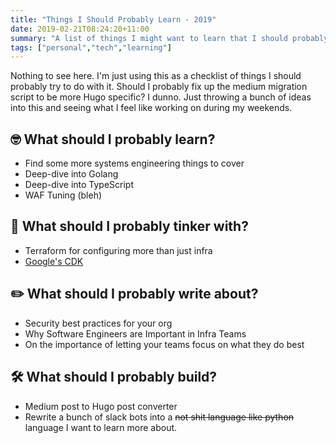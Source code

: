 ```yaml
---
title: "Things I Should Probably Learn - 2019"
date: 2019-02-21T08:24:20+11:00
summary: "A list of things I might want to learn that I should probably maybe maintain."
tags: ["personal","tech","learning"]
---
```


Nothing to see here. I'm just using this as a checklist of things I should probably try to do with it. 
Should I probably fix up the medium migration script to be more Hugo specific? I dunno. Just throwing a bunch of ideas into this and seeing what I feel like working on during my weekends.

## 🤓 What should I probably learn?

- Find some more systems engineering things to cover
- Deep-dive into Golang
- Deep-dive into TypeScript
- WAF Tuning (bleh)

## 🤖 What should I probably tinker with?

- Terraform for configuring more than just infra
- [Google's CDK](https://github.com/google/go-cloud)

## ✏️ What should I probably write about?

- Security best practices for your org
- Why Software Engineers are Important in Infra Teams
- On the importance of letting your teams focus on what they do best

## 🛠 What should I probably build?

- Medium post to Hugo post converter
- Rewrite a bunch of slack bots into a ~~not shit language like python~~ language I want to learn more about.